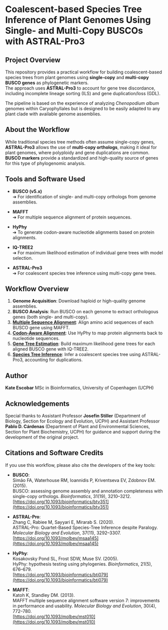 # Coalescent-based Species Tree Inference of Plant Genomes Using Single- and Multi-Copy BUSCOs with ASTRAL-Pro3

## Project Overview

This repository provides a practical workflow for building coalescent-based species trees from plant genomes using **single-copy** and **multi-copy BUSCO genes** as phylogenetic markers.  
The approach uses **ASTRAL-Pro3** to account for gene tree discordance, including incomplete lineage sorting (ILS) and gene duplication/loss (GDL).

The pipeline is based on the experience of analyzing _Chenopodium album_ genomes within Caryophyllales but is designed to be easily adapted to any plant clade with available genome assemblies.

## About the Workflow

While traditional species tree methods often assume single-copy genes, **ASTRAL-Pro3** allows the use of **multi-copy orthologs**, making it ideal for plant genomes, where polyploidy and gene duplications are common.  **BUSCO markers** provide a standardized and high-quality source of genes for this type of phylogenomic analysis.

## Tools and Software Used

- **BUSCO (v5.x)**  
  ➔ For identification of single- and multi-copy orthologs from genome assemblies.

- **MAFFT**  
  ➔ For multiple sequence alignment of protein sequences.

- **HyPhy**  
  ➔ To generate codon-aware nucleotide alignments based on protein alignments.

- **IQ-TREE2**  
  ➔ For maximum likelihood estimation of individual gene trees with model selection.

- **ASTRAL-Pro3**  
  ➔ For coalescent species tree inference using multi-copy gene trees.

## Workflow Overview

1. **Genome Acquisition**: Download haploid or high-quality genome assemblies.
2. **BUSCO Analysis**: Run BUSCO on each genome to extract orthologous genes (both single- and multi-copy).
3. [**Multiple Sequence Alignment**](mafft_align.sh): Align amino acid sequences of each BUSCO gene using MAFFT.
4. [**Codon-Aware Alignment**](hyphy_align.sh): Use HyPhy to map protein alignments back to nucleotide sequences.
5. [**Gene Tree Estimation**](estimate_gene_trees.sh): Build maximum likelihood gene trees for each aligned BUSCO gene with IQ-TREE2.
6. [**Species Tree Inference**](run_astralpro3.sh): Infer a coalescent species tree using ASTRAL-Pro3, accounting for duplications.

## Author

  **Kate Escobar** 
  MSc in Bioinformatics, University of Copenhagen (UCPH)

## Acknowledgements

Special thanks to Assistant Professor **Josefin Stiller** (Department of Biology, Section for Ecology and Evolution, UCPH) and Assistant Professor **Pablo D. Cárdenas** (Department of Plant and Environmental Sciences, Section for Plant Biochemistry, UCPH) for guidance and support during the development of the original project.

## Citations and Software Credits

If you use this workflow, please also cite the developers of the key tools:

- **BUSCO**:  
  Simão FA, Waterhouse RM, Ioannidis P, Kriventseva EV, Zdobnov EM. (2015).  
  BUSCO: assessing genome assembly and annotation completeness with single-copy orthologs. *Bioinformatics*, 31(19), 3210–3212.  
  [https://doi.org/10.1093/bioinformatics/btv351](https://doi.org/10.1093/bioinformatics/btv351)

- **ASTRAL-Pro**:  
  Zhang C, Rabiee M, Sayyari E, Mirarab S. (2020).  
  ASTRAL-Pro: Quartet-Based Species-Tree Inference despite Paralogy. *Molecular Biology and Evolution*, 37(11), 3292–3307.  
  [https://doi.org/10.1093/molbev/msaa145](https://doi.org/10.1093/molbev/msaa145)

- **HyPhy**:  
  Kosakovsky Pond SL, Frost SDW, Muse SV. (2005).  
  HyPhy: hypothesis testing using phylogenies. *Bioinformatics*, 21(5), 676–679.  
  [https://doi.org/10.1093/bioinformatics/bti079](https://doi.org/10.1093/bioinformatics/bti079)

- **MAFFT**:  
  Katoh K, Standley DM. (2013).  
  MAFFT multiple sequence alignment software version 7: improvements in performance and usability. *Molecular Biology and Evolution*, 30(4), 772–780.  
  [https://doi.org/10.1093/molbev/mst010](https://doi.org/10.1093/molbev/mst010)

